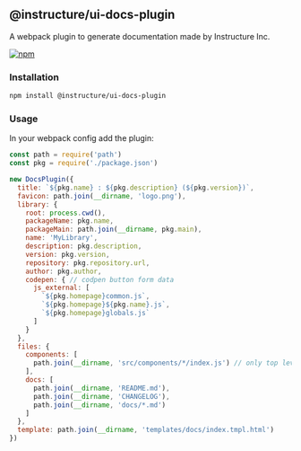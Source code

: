 ## @instructure/ui-docs-plugin

A webpack plugin to generate documentation made by Instructure Inc.

[npm]: https://img.shields.io/npm/v/@instructure/ui-docs-plugin.svg
[npm-url]: https://npmjs.com/package/@instructure/ui-docs-plugin

[![npm][npm]][npm-url]

### Installation

```sh
npm install @instructure/ui-docs-plugin
```

### Usage

In your webpack config add the plugin:

```js
const path = require('path')
const pkg = require('./package.json')

new DocsPlugin({
  title: `${pkg.name} : ${pkg.description} (${pkg.version})`,
  favicon: path.join(__dirname, 'logo.png'),
  library: {
    root: process.cwd(),
    packageName: pkg.name,
    packageMain: path.join(__dirname, pkg.main),
    name: 'MyLibrary',
    description: pkg.description,
    version: pkg.version,
    repository: pkg.repository.url,
    author: pkg.author,
    codepen: { // codpen button form data
      js_external: [
        `${pkg.homepage}common.js`,
        `${pkg.homepage}${pkg.name}.js`,
        `${pkg.homepage}globals.js`
      ]
    }
  },
  files: {
    components: [
      path.join(__dirname, 'src/components/*/index.js') // only top level components
    ],
    docs: [
      path.join(__dirname, 'README.md'),
      path.join(__dirname, 'CHANGELOG'),
      path.join(__dirname, 'docs/*.md')
    ]
  },
  template: path.join(__dirname, 'templates/docs/index.tmpl.html')
})
```
